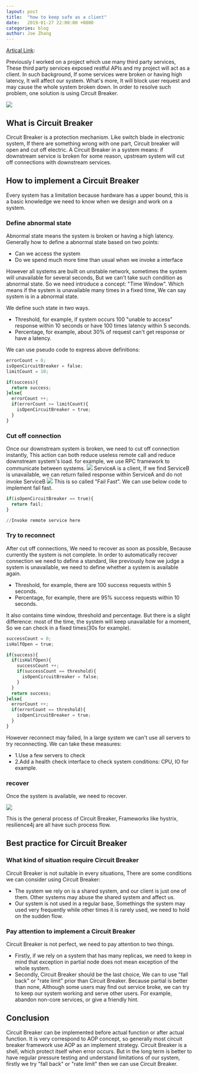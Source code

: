```yaml
---
layout: post
title:  "how to keep safe as a client"
date:   2019-01-27 22:00:00 +0800
categories: blog
author: Joe Zhang
---
```


[Artical Link](https://mp.weixin.qq.com/s?__biz=MzAxODcyNjEzNQ==&mid=2247486481&idx=1&sn=87aee20e301d87030be2636cd0a124b7&chksm=9bd0a189aca7289f0a5e8a91907d21e32bd367341251c713e76c2fd97f6f64c06379ad7c4f93&scene=21#wechat_redirect): 

Previously I worked on a project which use many third party services, These third party services exposed restful APIs and my project will act as a client.
In such background, If some services were broken or having high latency, It will affect our system. What's more, It will block user request and may cause the whole system broken down.
In order to resolve such problem, one solution is using Circuit Breaker.

![](https://mmbiz.qpic.cn/mmbiz_png/oB5bd6W6hI31YcnTS8xgHlND7GJnk9vSd4AzVWGyFNonEC5CuA1A09St2nUJ20ViaT2CPWl9GEBzuiazRoasZiaKQ/640?wx_fmt=png&tp=webp&wxfrom=5&wx_lazy=1&wx_co=1)

## What is Circuit Breaker

Circuit Breaker is a protection mechanism. Like switch blade in electronic system, If there are something wrong with one part, Circuit breaker will open and cut off electric. A Circuit Breaker in a system means: if downstream service is broken for some reason, upstream system will cut off connections with downstream services.

## How to implement a Circuit Breaker

Every system has a limitation because hardware has a upper bound, this is a basic knowledge we need to know when we design and work on a system.

### Define abnormal state

Abnormal state means the system is broken or having a high latency. Generally how to define a abnormal state based on two points:
- Can we access the system
- Do we spend much more time than usual when we invoke a interface

However all systems are built on unstable network, sometimes the system will unavailable for several seconds, But we can't take such condition as abnormal state. So we need introduce a concept: "Time Window". Which means if the system is unavailable many times in a fixed time, We can say system is in a abnormal state.

We define such state in two ways.
- Threshold, for example, if system occurs 100 "unable to access" response within 10 seconds or have 100 times latency within 5 seconds.
- Percentage, for example, about 30% of request can't get response or have a latency.

We can use pseudo code to express above definitions:

```python
errorCount = 0;
isOpenCircuitBreaker = false;
limitCount = 10;

if(success){
  return success;
}else{
  errorCount ++;
  if(errorCount >= limitCount){
    isOpenCircuitBreaker = true;
  }
}

```

### Cut off connection

Once our downstream system is broken, we need to cut off connection instantly, This action can both reduce useless remote call and reduce downstream system's load.
for example, we use RPC framework to communicate between systems.
![](https://mmbiz.qpic.cn/mmbiz_png/oB5bd6W6hI31YcnTS8xgHlND7GJnk9vS47MgWD0aWMEqAYpvxibphTppSvBia6tRo3wpDgBgTKys8MqtgzwcqWXw/640?wx_fmt=png&tp=webp&wxfrom=5&wx_lazy=1&wx_co=1)
ServiceA is a client, If we find ServiceB is unavailable, we can return failed response within ServiceA and do not invoke ServiceB
![](https://mmbiz.qpic.cn/mmbiz_png/oB5bd6W6hI31YcnTS8xgHlND7GJnk9vS7HACeboGiaUlzjRXWJhR2nGMJQIYkfAxZE1TRfTIXME68kC6YPmRaIg/640?wx_fmt=png&tp=webp&wxfrom=5&wx_lazy=1&wx_co=1)
This is so called "Fail Fast". We can use below code to implement fail fast.

```python
if(isOpenCircuitBreaker == true){
  return fail;
}

//Invoke remote service here

```
### Try to reconnect

After cut off connections, We need to recover as soon as possible, Because currently the system is not complete. In order to automatically recover connection we need to define a standard, like previously how we judge a system is unavailable, we need to define whether a system is available again.
- Threshold, for example, there are 100 success requests within 5 seconds.
- Percentage, for example, there are 95% success requests within 10 seconds.

It also contains time window, threshold and percentage. But there is a slight difference: most of the time, the system will keep unavailable for a moment, So we can check in a fixed times(30s for example).

```python
successCount = 0;
isHalfOpen = true;

if(success){
  if(isHalfOpen){
    successCount ++;
    if(successCount == threshold){
      isOpenCircuitBreaker = false;
    }
  }
  return success;
}else{
  errorCount ++;
  if(errorCount == threshold){
    isOpenCircuitBreaker = true;
  }
}

```
However reconnect may failed, In a large system we can't use all servers to try reconnecting. We can take these measures:
- 1.Use a few servers to check
- 2.Add a health check interface to check system conditions: CPU, IO for example.

### recover

Once the system is available, we need to recover.

![](https://mmbiz.qpic.cn/mmbiz_png/oB5bd6W6hI31YcnTS8xgHlND7GJnk9vSUGPwicRFU6xJeNPxzKOWEhlM3yKSVdEfk1nusm5FfnRm1WyYkOVybBg/640?wx_fmt=png&tp=webp&wxfrom=5&wx_lazy=1&wx_co=1)

This is the general process of Circuit Breaker, Frameworks like hystrix, resilience4j are all have such process flow.

## Best practice for Circuit Breaker

### What kind of situation require Circuit Breaker

Circuit Breaker is not suitable in every situations, There are some conditions we can consider using Circuit Breaker:
- The system we rely on is a shared system, and our client is just one of them. Other systems may abuse the shared system and affect us.
- Our system is not used in a regular base, Somethings the system may used very frequently while other times it is rarely used, we need to hold on the sudden flow.

### Pay attention to implement a Circuit Breaker

Circuit Breaker is not perfect, we need to pay attention to two things.
- Firstly, if we rely on a system that has many replicas, we need to keep in mind that exception in partial node does not mean exception of the whole system.
- Secondly, Circuit Breaker should be the last choice, We can to use "fall back" or "rate limit" prior than Circuit Breaker. Because partial is better than none, Although some users may find out service broke, we can try to keep our system working and serve other users. For example, abandon non-core services, or give a friendly hint.

## Conclusion

Circuit Breaker can be implemented before actual function or after actual function. It is very correspond to AOP concept, so generally most circuit breaker framework  use AOP as an implement strategy.
Circuit Breaker is a shell, which protect itself when error occurs. But in the long term is better to have regular pressure testing and understand limitations of our system, firstly we try "fall back" or "rate limit" then we can use Circuit Breaker.
